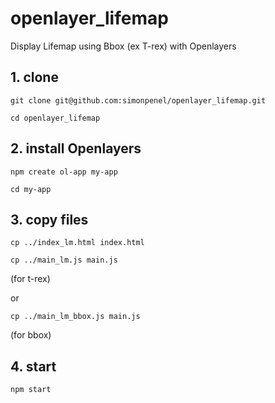 # openlayer_lifemap
Display Lifemap using Bbox (ex T-rex) with Openlayers

## 1. clone 

`git clone git@github.com:simonpenel/openlayer_lifemap.git`

`cd openlayer_lifemap`

## 2. install Openlayers

`npm create ol-app my-app`

`cd my-app`

## 3. copy files 

`cp ../index_lm.html index.html`

`cp ../main_lm.js main.js`

(for t-rex)

or 

`cp ../main_lm_bbox.js main.js`

(for bbox)

## 4. start

`npm start`
